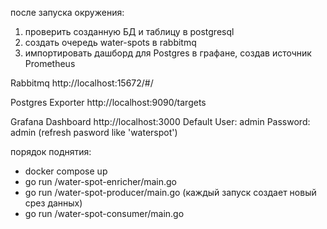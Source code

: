 после запуска окружения:
1. проверить созданную БД и таблицу в postgresql
2. создать очередь water-spots в rabbitmq
3. импортировать дашборд для Postgres в графане, создав источник Prometheus

Rabbitmq http://localhost:15672/#/

Postgres Exporter http://localhost:9090/targets

Grafana Dashboard http://localhost:3000
    Default
        User: admin
        Password: admin (refresh pasword like 'waterspot')




порядок поднятия:
- docker compose up
- go run /water-spot-enricher/main.go
- go run /water-spot-producer/main.go (каждый запуск создает новый срез данных)
- go run /water-spot-consumer/main.go